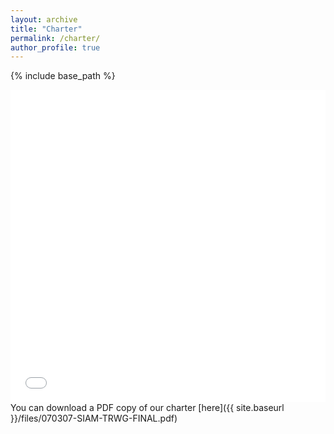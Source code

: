 ```yaml
---
layout: archive
title: "Charter"
permalink: /charter/
author_profile: true
---
```


{% include base_path %}

<iframe src="{{ site.baseurl }}/files/070307-SIAM-TRWG-FINAL.pdf" width="100%" height="500" frameborder="no" border="0" marginwidth="0" marginheight="0"></iframe>
You can download a PDF copy of our charter [here]({{ site.baseurl }}/files/070307-SIAM-TRWG-FINAL.pdf)
